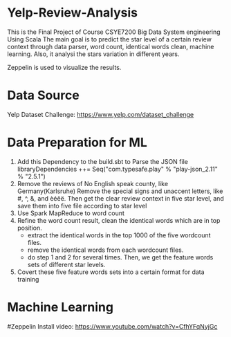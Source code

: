 # Yelp-Review-Analysis

This is the Final Project of Course CSYE7200 Big Data System engineering Using Scala
The main goal is to predict the star level of a certain review context through data parser, word count, identical words clean, machine learning. Also, it analysi the stars variation in different years. 

Zeppelin is used to visualize the results. 

# Data Source

Yelp Dataset Challenge: https://www.yelp.com/dataset_challenge

# Data Preparation for ML
1. Add this Dependency to the build.sbt to Parse the JSON file
    libraryDependencies ++= Seq("com.typesafe.play" % "play-json_2.11" % "2.5.1")
2. Remove the reviews of No English speak county, like Germany(Karlsruhe)
   Remove the special signs and unaccent letters, like #, ^, &, and èéêë.
   Then get the clear review context in five star level, and save them into five file according to star level
3. Use Spark MapReduce to word count
4. Refine the word count result, clean the identical words which are in top position.
    - extract the identical words in the top 1000  of the five wordcount files.
    - remove the identical words from each wordcount files.
    - do step 1 and 2 for several times.
    Then, we get the feature words sets of different star levels.
5. Covert these five feature words sets into a certain format for data training

# Machine Learning

#Zeppelin
Install video: https://www.youtube.com/watch?v=CfhYFqNyjGc
     
